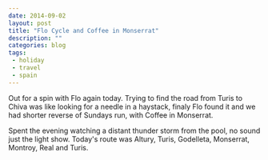 ```yaml
---
date: 2014-09-02
layout: post
title: "Flo Cycle and Coffee in Monserrat"
description: ""
categories: blog
tags:
 - holiday
 - travel
 - spain
---
```


Out for a spin with Flo again today. Trying to find the road from Turis to Chiva was like looking for a needle in a haystack, finaly Flo found it and we had shorter reverse of Sundays run, with Coffee in Monserrat.

Spent the evening watching a distant thunder storm from the pool, no sound just the light show.
Today's route was Altury, Turis, Godelleta, Monserrat, Montroy, Real and Turis.
